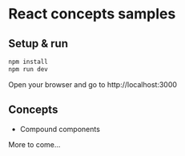 # React concepts samples

## Setup & run

```bash
npm install
npm run dev
```

Open your browser and go to http://localhost:3000

## Concepts

* Compound components

More to come...
